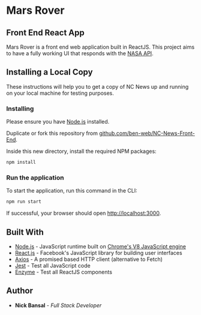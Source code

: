 # Mars Rover

## Front End React App

Mars Rover is a front end web application built in ReactJS. This project aims to have a fully working UI that responds with the [NASA API](https://images.nasa.gov/docs/images.nasa.gov_api_docs.pdf).

## Installing a Local Copy

These instructions will help you to get a copy of NC News up and running on your local machine for testing purposes.

### Installing

Please ensure you have [Node.js](https://nodejs.org/en/download/) installed.

Duplicate or fork this repository from [github.com/ben-web/NC-News-Front-End](https://github.com/ben-web/NC-News-Front-End).

Inside this new directory, install the required NPM packages:

```bash
npm install
```

### Run the application

To start the application, run this command in the CLI:

```bash
npm run start
```

If successful, your browser should open [http://localhost:3000](http://localhost:3000).


## Built With

* [Node.js](https://nodejs.org/) - JavaScript runtime built on [Chrome's V8 JavaScript engine](https://developers.google.com/v8/)
* [React.js](https://reactjs.org/) - Facebook's JavaScript library for building user interfaces
* [Axios](https://www.npmjs.com/package/axios) - A promised based HTTP client (alternative to Fetch)
* [Jest](https://jestjs.io/) - Test all JavaScript code
* [Enzyme](https://airbnb.io/enzyme/docs/api/) - Test all ReactJS components

## Author

* **Nick Bansal** - *Full Stack Developer*